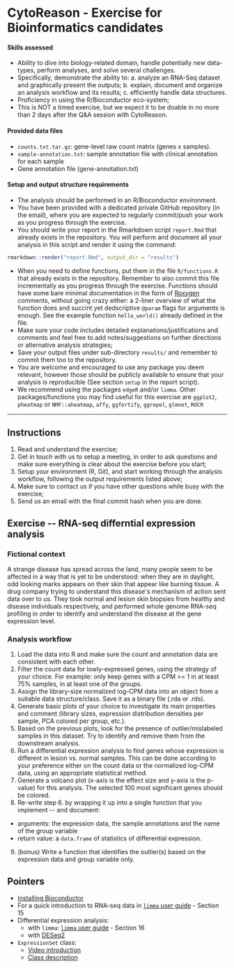 # CytoReason - Exercise for Bioinformatics candidates

#### Skills assessed

  * Ability to dive into biology-related domain, handle potentially new data-types, perform analyses, and solve several challenges. 
  * Specifically, demonstrate the ability to: 
    a. analyze an RNA-Seq dataset and graphically present the outputs; 
    b. explain, document and organize an analysis workflow and its results; 
    c. efficiently handle data structures.   
  * Proficiency in using the R/Bioconductor eco-system; 
  * This is NOT a timed exercise, but we expect it to be doable in no more than 2 days after the Q&A session with CytoReason. 
  
#### Provided data files

  * `counts.txt.tar.gz`: gene-level raw count matrix (genes x samples).
  * `sample-annotation.txt`: sample annotation file with clinical annotation for each sample
  * Gene annotation file (gene-annotation.txt)
  
#### Setup and output structure requirements

  * The analysis should be performed in an R/Bioconductor environment.
  * You have been provided with a dedicated private GitHub repository (in the email), where you are expected to regularly commit/push your work as you progress through the exercise.
  * You should write your report in the Rmarkdown script `report.Rmd` that already exists in the repository. 
  You will perform and document all your analysis in this script and render it using the command:
  ```R
  rmarkdown::render("report.Rmd", output_dir = "results")
  ```
  * When you need to define functions, put them in the file `R/functions.R` that already exists in the repository. 
  Remember to also commit this file incrementally as you progress through the exercise.
  Functions should have some bare minimal documentation in the form of [Roxygen](https://cran.r-project.org/web/packages/roxygen2/vignettes/roxygen2.html) comments, without going crazy either: a 2-liner overview of what the function does and succint yet dedscriptive `@param` flags for arguments is enough.
  See the example function `hello_world()` already defined in the file.
  * Make sure your code includes detailed explanations/justifications and comments and feel free to add notes/suggestions on further directions or alternative analysis strategies;
  * Save your output files under sub-directory `results/` and remember to commit them too to the repository.
  * You are welcome and encouraged to use any package you deem relevant, however those should be publicly available to ensure that your analysis is reproducible (See section `setup` in the report script).
  * We recommend using the packages `edgeR` and/or `limma`. 
  Other packages/functions you may find useful for this exercise are `ggplot2`, `pheatmap` or `NMF::aheatmap`, `affy`, `ggfortify`, `ggrepel`, `glmnet`, `ROCR` 
  
----

## Instructions

1. Read and understand the exercise;
2. Get in touch with us to setup a meeting, in order to ask questions and make sure everything is clear about the exercise before you start;
3. Setup your environment (R, Git), and start working through the analysis workflow, following the output requirements listed above;
4. Make sure to contact us if you have other questions while busy with the exercise;
5. Send us an email with the final commit hash when you are done.

## Exercise -- RNA-seq differntial expression analysis

### Fictional context
A strange disease has spread across the land, many people seem to be affected in a way that is yet to be understood: when they are in daylight, odd looking marks appears on their skin that appear like burning tissue.
A drug company trying to understand this disease's mechanism of action sent data over to us.
They took normal and lesion skin biopsies from healthy and disease individuals respectively, and performed whole genome RNA-seq profiling in order to identify and understand the disease at the gene expression level.

### Analysis workflow

1. Load the data into R and make sure the count and annotation data are consistent with each other.
2. Filter the count data for lowly-expressed genes, using the strategy of your choice.
For example: only keep genes with a CPM >= 1 in at least 75% samples, in at least one of the groups. 
3. Assign the library-size normalized log-CPM data into an object from a suitable data structure/class. Save it as a binary file (.rda or .rds).
4. Generate basic plots of your choice to investigate its main properties and comment (library sizes, expression distribution densities per sample, PCA colored per group, etc.).
5. Based on the previous plots, look for the presence of outlier/mislabeled samples in this dataset. 
Try to identify and remove them from the downstream analysis. 
6. Run a differential expression analysis to find genes whose expression is different in lesion vs. normal samples. 
This can be done according to your preference either on the count data or the normalized log-CPM data, using an appropriate statistical method. 
7. Generate a volcano plot (x-axis is the effect size and y-axis is the p-value) for this analysis. 
The selected 100 most significant genes should be colored.
8. Re-write step 6. by wrapping it up into a single function that you implement -- and document:
  - arguments: the expression data, the sample annotations and the name of the group variable
  - return value: a `data.frame` of statistics of differential expression.
9. (bonus) Write a function that identifies the outlier(s) based on the expression data and group variable only.

## Pointers

  * [Installing Bioconductor](https://bioconductor.org/install/)
  * For a quick introduction to RNA-seq data in [`limma` user guide](https://bioconductor.org/packages/release/bioc/vignettes/limma/inst/doc/usersguide.pdf) - Section 15
  * Differential expression analysis: 
    - with `limma`: [`limma` user guide](https://bioconductor.org/packages/release/bioc/vignettes/limma/inst/doc/usersguide.pdf) - Section 16
    - with [DESeq2](http://kasperdanielhansen.github.io/genbioconductor/html/Count_Based_RNAseq.html)
  * `ExpressionSet` class: 
    - [Video introduction](https://www.youtube.com/watch?v=5EAOwLDD6Wo)
    - [Class description](http://kasperdanielhansen.github.io/genbioconductor/html/ExpressionSet.html)
  